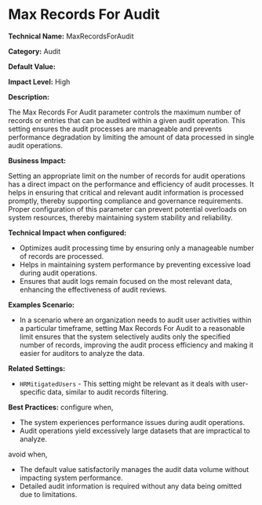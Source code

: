 # Max Records For Audit

**Technical Name:** MaxRecordsForAudit

**Category:** Audit

**Default Value:**

**Impact Level:** High

**Description:**

The Max Records For Audit parameter controls the maximum number of records or entries that can be audited within a given audit operation. This setting ensures the audit processes are manageable and prevents performance degradation by limiting the amount of data processed in single audit operations.

**Business Impact:**

Setting an appropriate limit on the number of records for audit operations has a direct impact on the performance and efficiency of audit processes. It helps in ensuring that critical and relevant audit information is processed promptly, thereby supporting compliance and governance requirements. Proper configuration of this parameter can prevent potential overloads on system resources, thereby maintaining system stability and reliability.

**Technical Impact when configured:**

- Optimizes audit processing time by ensuring only a manageable number of records are processed.
- Helps in maintaining system performance by preventing excessive load during audit operations.
- Ensures that audit logs remain focused on the most relevant data, enhancing the effectiveness of audit reviews.

**Examples Scenario:**

- In a scenario where an organization needs to audit user activities within a particular timeframe, setting Max Records For Audit to a reasonable limit ensures that the system selectively audits only the specified number of records, improving the audit process efficiency and making it easier for auditors to analyze the data.

**Related Settings:** 

- `HRMitigatedUsers` - This setting might be relevant as it deals with user-specific data, similar to audit records filtering.

**Best Practices:** configure when,
- The system experiences performance issues during audit operations.
- Audit operations yield excessively large datasets that are impractical to analyze.

avoid when,
- The default value satisfactorily manages the audit data volume without impacting system performance.
- Detailed audit information is required without any data being omitted due to limitations.
